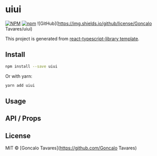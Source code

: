 # uiui

[![NPM](https://img.shields.io/npm/v/uiui.svg)](https://www.npmjs.com/package/uiui)
[![npm](https://img.shields.io/npm/dm/uiui.svg)](https://www.npmjs.com/package/uiui)
![GitHub](https://img.shields.io/github/license/Goncalo Tavares/uiui)

This project is generated from [react-typescript-library template](https://github.com/alioguzhan/react-typescript-library).

## Install

```bash
npm install --save uiui
```

Or with yarn:

```bash
yarn add uiui
```

## Usage


## API / Props


## License

MIT © [Goncalo Tavares](https://github.com/Goncalo Tavares)
